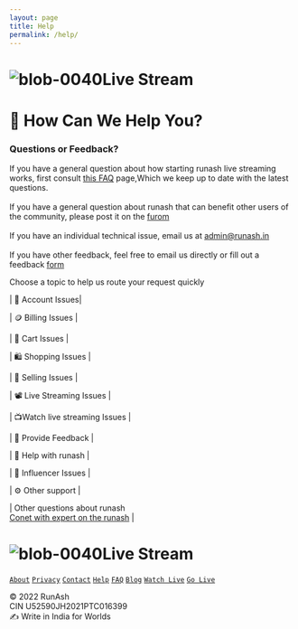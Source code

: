 ```yaml
---
layout: page 
title: Help 
permalink: /help/ 
--- 
```

# ![blob-0040](https://user-images.githubusercontent.com/61916324/132724592-e5bef25e-36d9-4da8-bbc6-84a24183c8e2.png)Live Stream


# 🤷 How Can We Help You?
### Questions or Feedback?<br>
If you have a general question about how starting runash live streaming
works, first consult [this FAQ](https://) page,Which we keep up to date with the latest
questions.<br>
<br>
If you have a general question about runash that can benefit other users of the community,
please post it on the [furom](https://)<br>
<br>
If you have an individual technical issue, email us at admin@runash.in<br>
<br>
If you have other feedback, feel free to email us directly or fill out a feedback [form](https://)

Choose a topic to help us route your request quickly 

| 👤 Account Issues|

| 🪙 Billing Issues |

|  🧺 Cart Issues |

| 🛍️ Shopping Issues |

| 🛒 Selling Issues |

| 📽️ Live Streaming Issues |

| 📺Watch live streaming Issues |

| 📝 Provide Feedback |

| 🤷 Help with runash |

| 👫 Influencer Issues |

| ⚙️ Other support |

| Other questions about runash <br>
[Conet with expert on the runash](https://) |


























# ![blob-0040](https://user-images.githubusercontent.com/61916324/132724592-e5bef25e-36d9-4da8-bbc6-84a24183c8e2.png)Live Stream
[``About``](https://) [``Privacy``](https://) [``Contact``](https://) [``Help``](https://) [``FAQ``](https://) [``Blog``](https://) [``Watch Live``](https://) [``Go Live``](https://) 

© 2022 RunAsh<br>
CIN U52590JH2021PTC016399<br>
✍️ Write in India for Worlds
